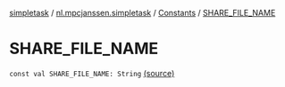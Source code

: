 [simpletask](../../index.md) / [nl.mpcjanssen.simpletask](../index.md) / [Constants](index.md) / [SHARE_FILE_NAME](.)

# SHARE_FILE_NAME

`const val SHARE_FILE_NAME: String` [(source)](https://github.com/mpcjanssen/simpletask-android/blob/master/src/main/java/nl/mpcjanssen/simpletask/Constants.kt#L47)